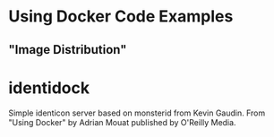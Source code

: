 # Using Docker Code Examples
## "Image Distribution"
identidock
==========
Simple identicon server based on monsterid from Kevin Gaudin.
From "Using Docker" by Adrian Mouat published by O'Reilly Media.

